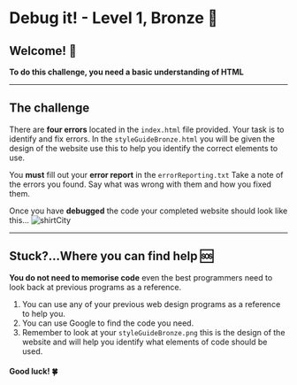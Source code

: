 # Debug it! - Level 1, Bronze 🥉

## Welcome! 👋 

**To do this challenge, you need a basic understanding of HTML**

---------------------------------------------------------------------
## The challenge

There are **four errors** located in the `index.html` file provided.  Your task is to identify and fix errors. In the `styleGuideBronze.html` you will be given the design of the website use this to help you identify the correct elements to use.

You **must** fill out your **error report** in the `errorReporting.txt` Take a note of the errors you found. Say what was wrong with them and how you fixed them.

Once you have **debugged** the code your completed website should look like this...
![shirtCity](https://storage.googleapis.com/replit/images/1589972086277_8ffc0059feb58833d05acb43aa2a6fc1.png)

---------------------------------------------------------------------

## Stuck?...Where you can find help 🆘

**You do not need to memorise code** even the best programmers need to look back at previous programs as a reference. 

1. You can use any of your previous web design programs as a reference to help you.
2. You can use Google to find the code you need.
3. Remember to look at your `styleGuideBronze.png` this is the design of the website and will help you identify what elements of code should be used.


#### Good luck! 🍀